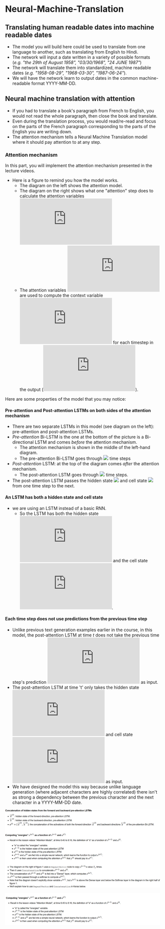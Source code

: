 # Neural-Machine-Translation

## Translating human readable dates into machine readable dates

* The model you will build here could be used to translate from one language to another, such as translating from English to Hindi. 
* The network will input a date written in a variety of possible formats (*e.g. "the 29th of August 1958", "03/30/1968", "24 JUNE 1987"*) 
* The network will translate them into standardized, machine readable dates (*e.g. "1958-08-29", "1968-03-30", "1987-06-24"*). 
* We will have the network learn to output dates in the common machine-readable format YYYY-MM-DD. 

## Neural machine translation with attention

* If you had to translate a book's paragraph from French to English, you would not read the whole paragraph, then close the book and translate. 
* Even during the translation process, you would read/re-read and focus on the parts of the French paragraph corresponding to the parts of the English you are writing down. 
* The attention mechanism tells a Neural Machine Translation model where it should pay attention to at any step. 


### Attention mechanism

In this part, you will implement the attention mechanism presented in the lecture videos. 
* Here is a figure to remind you how the model works. 
    * The diagram on the left shows the attention model. 
    * The diagram on the right shows what one "attention" step does to calculate the attention variables ![](http://latex.codecogs.com/gif.latex?%24%5Calpha%5E%7B%5Clangle%20t%2C%20t%27%20%5Crangle%7D%24.)
    * The attention variables ![](http://latex.codecogs.com/gif.latex?%24%5Calpha%5E%7B%5Clangle%20t%2C%20t%27%20%5Crangle%7D%24) are used to compute the context variable ![](http://latex.codecogs.com/gif.latex?%24context%5E%7B%5Clangle%20t%20%5Crangle%7D%24) for each timestep in the output (![](http://latex.codecogs.com/gif.latex?%24t%3D1%2C%20%5Cldots%2C%20T_y%24)). 
    
Here are some properties of the model that you may notice: 

#### Pre-attention and Post-attention LSTMs on both sides of the attention mechanism
* There are two separate LSTMs in this model (see diagram on the left): pre-attention and post-attention LSTMs.
* *Pre-attention* Bi-LSTM is the one at the bottom of the picture is a Bi-directional LSTM and comes *before* the attention mechanism.
    - The attention mechanism is shown in the middle of the left-hand diagram.
    - The pre-attention Bi-LSTM goes through <img src="https://render.githubusercontent.com/render/math?math=Tx"> time steps
* *Post-attention* LSTM: at the top of the diagram comes *after* the attention mechanism. 
    - The post-attention LSTM goes through <img src="https://render.githubusercontent.com/render/math?math=T_y"> time steps. 
* The post-attention LSTM passes the hidden state <img src="https://render.githubusercontent.com/render/math?math=s^{\langle t \rangle}"> and cell state <img src="https://render.githubusercontent.com/render/math?math=c^{\langle t \rangle}"> from one time step to the next.     


#### An LSTM has both a hidden state and cell state
*  we are using an LSTM instead of a basic RNN.
    * So the LSTM has both the hidden state ![](http://latex.codecogs.com/gif.latex?%24s%5E%7B%5Clangle%20t%5Crangle%7D%24) and the cell state ![](http://latex.codecogs.com/gif.latex?%24c%5E%7B%5Clangle%20t%5Crangle%7D%24).

#### Each time step does not use predictions from the previous time step
* Unlike previous text generation examples earlier in the course, in this model, the post-attention LSTM at time $t$ does not take the previous time step's prediction ![](http://latex.codecogs.com/gif.latex?%24y%5E%7B%5Clangle%20t-1%20%5Crangle%7D%24) as input.
* The post-attention LSTM at time 't' only takes the hidden state ![](http://latex.codecogs.com/gif.latex?%24s%5E%7B%5Clangle%20t%5Crangle%7D%24) and cell state ![](http://latex.codecogs.com/gif.latex?%24c%5E%7B%5Clangle%20t%5Crangle%7D%24) as input. 
* We have designed the model this way because unlike language generation (where adjacent characters are highly correlated) there isn't as strong a dependency between the previous character and the next character in a YYYY-MM-DD date.

![](img1.png)
    
![](img2.png)
